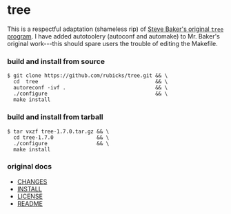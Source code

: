 tree
====

This is a respectful adaptation (shameless rip) of
[Steve Baker's original `tree` program][tree]. I have added autotoolery
(autoconf and automake) to Mr. Baker's original work---this should spare users
the trouble of editing the Makefile.

### build and install from source

    $ git clone https://github.com/rubicks/tree.git && \
      cd  tree                                      && \
      autoreconf -ivf .                             && \
      ./configure                                   && \
      make install

### build and install from tarball

    $ tar vxzf tree-1.7.0.tar.gz && \
      cd tree-1.7.0              && \
      ./configure                && \
      make install

### original docs

 * [CHANGES](https://raw.githubusercontent.com/rubicks/tree/master/CHANGES)
 * [INSTALL](https://raw.githubusercontent.com/rubicks/tree/master/INSTALL)
 * [LICENSE](https://raw.githubusercontent.com/rubicks/tree/master/LICENSE)
 * [README](https://raw.githubusercontent.com/rubicks/tree/master/README)


[tree]: http://mama.indstate.edu/users/ice/tree/
